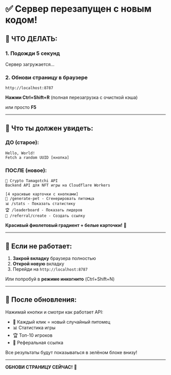 # ✅ Сервер перезапущен с новым кодом!

## 🔄 ЧТО ДЕЛАТЬ:

### 1. Подожди 5 секунд
Сервер загружается...

### 2. Обнови страницу в браузере
```
http://localhost:8787
```

**Нажми Ctrl+Shift+R** (полная перезагрузка с очисткой кэша)

или просто **F5**

---

## 🎯 Что ты должен увидеть:

### ДО (старое):
```
Hello, World!
Fetch a random UUID [кнопка]
```

### ПОСЛЕ (новое):
```
🐣 Crypto Tamagotchi API
Backend API для NFT игры на Cloudflare Workers

[4 красивые карточки с кнопками]
🎲 /generate-pet - Сгенерировать питомца
📊 /stats - Показать статистику  
🏆 /leaderboard - Показать лидеров
🎁 /referral/create - Создать ссылку
```

**Красивый фиолетовый градиент + белые карточки!** 💜

---

## 🐛 Если не работает:

1. **Закрой вкладку** браузера полностью
2. **Открой новую** вкладку
3. Перейди на `http://localhost:8787`

Или попробуй в **режиме инкогнито** (Ctrl+Shift+N)

---

## 📝 После обновления:

Нажимай кнопки и смотри как работает API:
- 🎲 Каждый клик = новый случайный питомец
- 📊 Статистика игры
- 🏆 Топ-10 игроков
- 🎁 Реферальная ссылка

Все результаты будут показываться в зелёном блоке внизу!

---

**ОБНОВИ СТРАНИЦУ СЕЙЧАС!** 🚀


